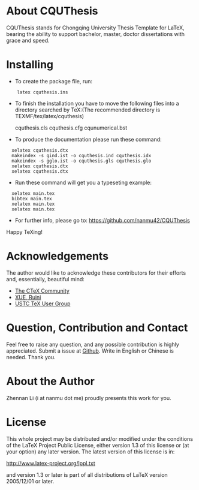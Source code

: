 # About CQUThesis
CQUThesis stands for Chongqing University Thesis Template for LaTeX, bearing the ability to support bachelor, master, doctor dissertations with grace and speed.

# Installing
* To create the package file, run:
```
	latex cquthesis.ins
```
* To finish the installation you have to move the following files into a directory searched by TeX:(The recommended directory is TEXMF/tex/latex/cquthesis)

   cquthesis.cls
   cquthesis.cfg
   cqunumerical.bst

* To produce the documentation please run these command:
```
  xelatex cquthesis.dtx
  makeindex -s gind.ist -o cquthesis.ind cquthesis.idx
  makeindex -s gglo.ist -o cquthesis.gls cquthesis.glo
  xelatex cquthesis.dtx
  xelatex cquthesis.dtx
```

* Run these command will get you a typeseting example:
```
  xelatex main.tex
  bibtex main.tex
  xelatex main.tex
  xelatex main.tex
```
* For further info, please go to: https://github.com/nanmu42/CQUThesis

Happy TeXing!

# Acknowledgements
The author would like to acknowledge these contributors for their efforts and, essentially, beautiful mind:

* [The CTeX Community](https://github.com/CTeX-org/ctex-kit)
* [XUE, Ruini](https://github.com/xueruini/thuthesis)
* [USTC TeX User Group](https://github.com/ustctug/gbt-7714-20155)

# Question, Contribution and Contact
Feel free to raise any question, and any possible contribution is highly appreciated.
Submit a issue at [Github](https://github.com/nanmu42/CQUThesis).
Write in English or Chinese is needed. Thank you.

# About the Author
Zhennan Li (i at nanmu dot me) proudly presents this work for you.

# License
This whole project may be distributed and/or modified under the conditions of the LaTeX Project Public License, either version 1.3 of this license or (at your option) any later version. The latest version of this license is in: 

http://www.latex-project.org/lppl.txt

and version 1.3 or later is part of all distributions of LaTeX version 2005/12/01 or later.